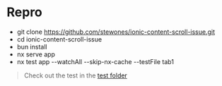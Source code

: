 # Repro

- git clone https://github.com/stewones/ionic-content-scroll-issue.git
- cd ionic-content-scroll-issue
- bun install
- nx serve app
- nx test app --watchAll --skip-nx-cache --testFile tab1

> Check out the test in the [test folder](/apps/app/test/tab1.spec.ts)